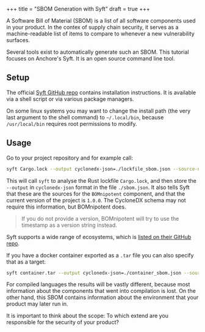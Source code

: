 +++
title = "SBOM Generation with Syft"
draft = true
+++

A Software Bill of Material (SBOM) is a list of all software components used in your product. In the contex of supply chain security, it serves as a machine-readable list of items to compare to whenever a new vulnerability surfaces.

Several tools exist to automatically generate such an SBOM. This tutorial focuses on Anchore's Syft. It is an open source command line tool.

## Setup

The official [Syft GitHub repo](https://github.com/anchore/syft?tab=readme-ov-file#installation) contains installation instructions. It is available via a shell script or via various package managers.

On some linux systems you may want to change the install path (the very last argument to the shell command) to `~/.local/bin`, because `/usr/local/bin` requires root permissions to modify.

## Usage

Go to your project repository and for example call:
```bash
syft Cargo.lock --output cyclonedx-json=./lockfile_sbom.json --source-name="BOMnipotent" --source-version="1.0.0"
```
This will call `syft` to analyse the Rust lockfile `Cargo.lock`, and then store the `--output` in `cyclonedx-json` format in the file `./sbom.json`. It also tells Syft that these are the sources for the `BOMnipotent` component, and that the current version of the project is `1.0.0`. The CycloneDX schema may not require this information, but BOMnipotent does.

> If you do not provide a version, BOMnipotent will try to use the timestamp as a version string instead.

Syft supports a wide range of ecosystems, which is [listed on their GitHub repo](https://github.com/anchore/syft?tab=readme-ov-file#supported-ecosystems).

If you have a docker container exported as a `.tar` file you can also specify that as a target:
```bash
syft container.tar --output cyclonedx-json=./container_sbom.json --source-name="" --source-version=1.2.3
```
For compiled languages the results will be vastly different, because most information about the components that went into compilation is lost. On the other hand, this SBOM contains information about the environment that your product may later run in.

It is important to think about the scope: To which extend are you responsible for the security of your product?
